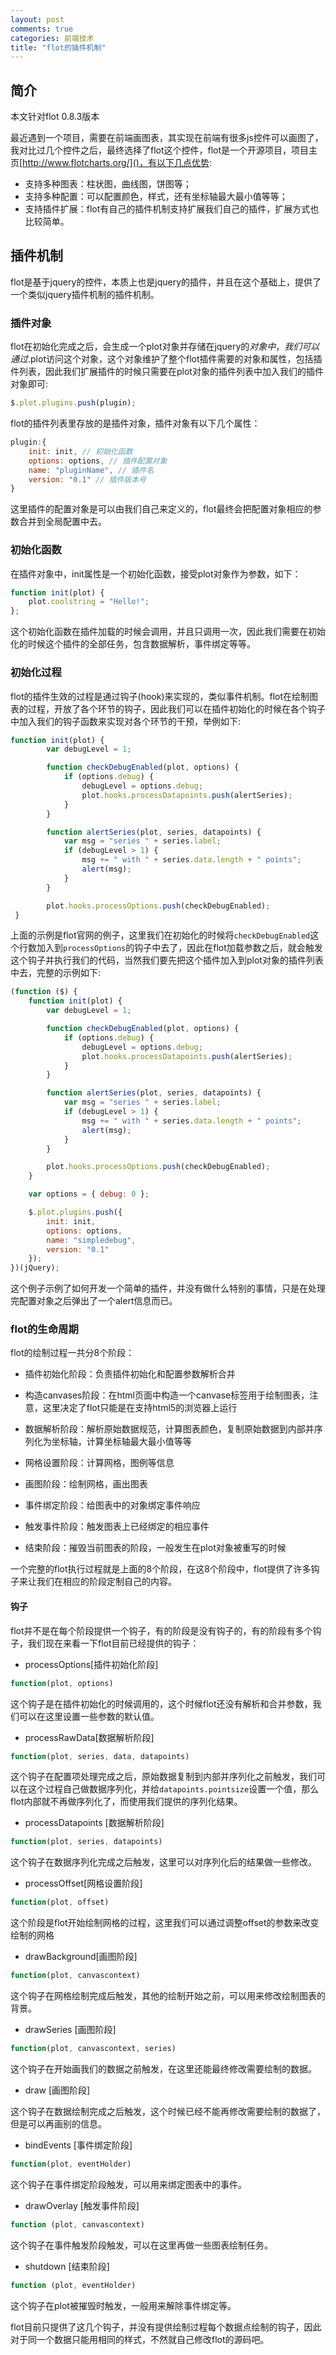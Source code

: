 ```yaml
---
layout: post
comments: true
categories: 前端技术
title: "flot的插件机制"
---
```


## 简介

本文针对flot 0.8.3版本

最近遇到一个项目，需要在前端画图表，其实现在前端有很多js控件可以画图了，我对比过几个控件之后，最终选择了flot这个控件，flot是一个开源项目，项目主页[http://www.flotcharts.org/]()，有以下几点优势:

* 支持多种图表：柱状图，曲线图，饼图等；
* 支持多种配置：可以配置颜色，样式，还有坐标轴最大最小值等等；
* 支持插件扩展：flot有自己的插件机制支持扩展我们自己的插件，扩展方式也比较简单。

## 插件机制

flot是基于jquery的控件，本质上也是jquery的插件，并且在这个基础上，提供了一个类似jquery插件机制的插件机制。

### 插件对象

flot在初始化完成之后，会生成一个plot对象并存储在jquery的$对象中，我们可以通过$.plot访问这个对象，这个对象维护了整个flot插件需要的对象和属性，包括插件列表，因此我们扩展插件的时候只需要在plot对象的插件列表中加入我们的插件对象即可:

```javascript
$.plot.plugins.push(plugin);
```

flot的插件列表里存放的是插件对象，插件对象有以下几个属性：

```javascript
plugin:{
    init: init, // 初始化函数
    options: options, // 插件配置对象
    name: "pluginName", // 插件名
    version: "0.1" // 插件版本号
}
```

这里插件的配置对象是可以由我们自己来定义的，flot最终会把配置对象相应的参数合并到全局配置中去。

### 初始化函数

在插件对象中，init属性是一个初始化函数，接受plot对象作为参数，如下：

```javascript
function init(plot) {
    plot.coolstring = "Hello!";
};
```

这个初始化函数在插件加载的时候会调用，并且只调用一次，因此我们需要在初始化的时候这个插件的全部任务，包含数据解析，事件绑定等等。

### 初始化过程

flot的插件生效的过程是通过钩子(hook)来实现的，类似事件机制。flot在绘制图表的过程，开放了各个环节的钩子，因此我们可以在插件初始化的时候在各个钩子中加入我们的钩子函数来实现对各个环节的干预，举例如下:

```javascript
function init(plot) {
        var debugLevel = 1;

        function checkDebugEnabled(plot, options) {
            if (options.debug) {
                debugLevel = options.debug;
                plot.hooks.processDatapoints.push(alertSeries);
            }
        }

        function alertSeries(plot, series, datapoints) {
            var msg = "series " + series.label;
            if (debugLevel > 1) {
                msg += " with " + series.data.length + " points";
                alert(msg);
            }
        }

        plot.hooks.processOptions.push(checkDebugEnabled);
 }
```

上面的示例是flot官网的例子，这里我们在初始化的时候将`checkDebugEnabled`这个行数加入到`processOptions`的钩子中去了，因此在flot加载参数之后，就会触发这个钩子并执行我们的代码，当然我们要先把这个插件加入到plot对象的插件列表中去，完整的示例如下:

```javascript
(function ($) {
    function init(plot) {
        var debugLevel = 1;

        function checkDebugEnabled(plot, options) {
            if (options.debug) {
                debugLevel = options.debug;
                plot.hooks.processDatapoints.push(alertSeries);
            }
        }

        function alertSeries(plot, series, datapoints) {
            var msg = "series " + series.label;
            if (debugLevel > 1) {
                msg += " with " + series.data.length + " points";
                alert(msg);
            }
        }

        plot.hooks.processOptions.push(checkDebugEnabled);
    }

    var options = { debug: 0 };

    $.plot.plugins.push({
        init: init,
        options: options,
        name: "simpledebug",
        version: "0.1"
    });
})(jQuery);
```

这个例子示例了如何开发一个简单的插件，并没有做什么特别的事情，只是在处理完配置对象之后弹出了一个alert信息而已。

### flot的生命周期

flot的绘制过程一共分8个阶段：

* 插件初始化阶段：负责插件初始化和配置参数解析合并

* 构造canvases阶段：在html页面中构造一个canvase标签用于绘制图表，注意，这里决定了flot只能是在支持html5的浏览器上运行

* 数据解析阶段：解析原始数据规范，计算图表颜色，复制原始数据到内部并序列化为坐标轴，计算坐标轴最大最小值等等

* 网格设置阶段：计算网格，图例等信息

* 画图阶段：绘制网格，画出图表

* 事件绑定阶段：给图表中的对象绑定事件响应

* 触发事件阶段：触发图表上已经绑定的相应事件

* 结束阶段：摧毁当前图表的阶段，一般发生在plot对象被重写的时候

一个完整的flot执行过程就是上面的8个阶段，在这8个阶段中，flot提供了许多钩子来让我们在相应的阶段定制自己的内容。

#### 钩子

flot并不是在每个阶段提供一个钩子，有的阶段是没有钩子的，有的阶段有多个钩子，我们现在来看一下flot目前已经提供的钩子：

* processOptions[插件初始化阶段]

```javascript
function(plot, options)
```

这个钩子是在插件初始化的时候调用的，这个时候flot还没有解析和合并参数，我们可以在这里设置一些参数的默认值。

* processRawData[数据解析阶段]

```javascript
function(plot, series, data, datapoints)
```

这个钩子在配置项处理完成之后，原始数据复制到内部并序列化之前触发，我们可以在这个过程自己做数据序列化，并给`datapoints.pointsize`设置一个值，那么flot内部就不再做序列化了，而使用我们提供的序列化结果。

* processDatapoints [数据解析阶段]

```javascript
function(plot, series, datapoints)
```

这个钩子在数据序列化完成之后触发，这里可以对序列化后的结果做一些修改。

* processOffset[网格设置阶段]

```javascript
function(plot, offset)
```

这个阶段是flot开始绘制网格的过程，这里我们可以通过调整offset的参数来改变绘制的网格

* drawBackground[画图阶段]

```javascript
function(plot, canvascontext)
```

这个钩子在网格绘制完成后触发，其他的绘制开始之前，可以用来修改绘制图表的背景。

* drawSeries [画图阶段]

```javascript
function(plot, canvascontext, series)
```

这个钩子在开始画我们的数据之前触发，在这里还能最终修改需要绘制的数据。

* draw [画图阶段]

这个钩子在数据绘制完成之后触发，这个时候已经不能再修改需要绘制的数据了，但是可以再画别的信息。

* bindEvents [事件绑定阶段]

```javascript
function(plot, eventHolder)
```

这个钩子在事件绑定阶段触发，可以用来绑定图表中的事件。

* drawOverlay [触发事件阶段]

```javascript
function (plot, canvascontext)
```

这个钩子在事件触发阶段触发，可以在这里再做一些图表绘制任务。

* shutdown [结束阶段]

```javascript
function (plot, eventHolder)
```

这个钩子在plot被摧毁时触发，一般用来解除事件绑定等。

flot目前只提供了这几个钩子，并没有提供绘制过程每个数据点绘制的钩子，因此对于同一个数据只能用相同的样式，不然就自己修改flot的源码吧。

